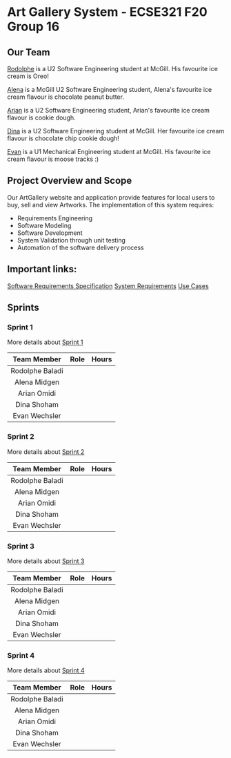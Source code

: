 # Art Gallery System - ECSE321 F20 Group 16

## Our Team

[Rodolphe](https://github.com/rodolphebaladi) is a U2 Software Engineering student at McGill. His favourite ice cream is Oreo!

[Alena](https://github.com/alenamidgen) is a McGill U2 Software Engineering student, Alena's favourite ice cream flavour is chocolate peanut butter.

[Arian](https://github.com/ArianOmidi) is a U2 Software Engineering student, Arian's favourite ice cream flavour is cookie dough.

[Dina](https://github.com/dina-shoham) is a U2 Software Engineering student at McGill. Her favourite ice cream flavour is chocolate chip cookie dough!

[Evan](https://github.com/evanwechsler) is a U1 Mechanical Engineering student at McGill. His favourite ice cream flavour is moose tracks :)


## Project Overview and Scope

Our ArtGallery website and application provide features for local users to buy, sell and view Artworks.
The implementation of this system requires:
* Requirements Engineering
* Software Modeling
* Software Development
* System Validation through unit testing
* Automation of the software delivery process

## Important links:
[Software Requirements Specification](https://github.com/McGill-ECSE321-Fall2020/project-group-16/wiki/Software-Requirements-Specification)
     [System Requirements](https://github.com/McGill-ECSE321-Fall2020/project-group-16/wiki/Software-Requirements-Specification#2-requirements)
     [Use Cases](https://github.com/McGill-ECSE321-Fall2020/project-group-16/wiki/Software-Requirements-Specification#3-use-cases-)

## Sprints

### Sprint 1

More details about [Sprint 1](https://github.com/McGill-ECSE321-Fall2020/project-group-16/wiki#sprint-1)

|**Team Member**|**Role**|**Hours**|
|:-------------:|:-------|:-------:|
|Rodolphe Baladi|        |         |
|Alena Midgen   |        |         |
|Arian Omidi    |        |         |
|Dina Shoham    |        |         |
|Evan Wechsler  |        |         |

### Sprint 2

More details about [Sprint 2](https://github.com/McGill-ECSE321-Fall2020/project-group-16/wiki#sprint-2)

|**Team Member**|**Role**|**Hours**|
|:-------------:|:-------|:-------:|
|Rodolphe Baladi|        |         |
|Alena Midgen   |        |         |
|Arian Omidi    |        |         |
|Dina Shoham    |        |         |
|Evan Wechsler  |        |         |

### Sprint 3

More details about [Sprint 3](https://github.com/McGill-ECSE321-Fall2020/project-group-16/wiki#sprint-3)

|**Team Member**|**Role**|**Hours**|
|:-------------:|:-------|:-------:|
|Rodolphe Baladi|        |         |
|Alena Midgen   |        |         |
|Arian Omidi    |        |         |
|Dina Shoham    |        |         |
|Evan Wechsler  |        |         |

### Sprint 4

More details about [Sprint 4](https://github.com/McGill-ECSE321-Fall2020/project-group-16/wiki#sprint-4)

|**Team Member**|**Role**|**Hours**|
|:-------------:|:-------|:-------:|
|Rodolphe Baladi|        |         |
|Alena Midgen   |        |         |
|Arian Omidi    |        |         |
|Dina Shoham    |        |         |
|Evan Wechsler  |        |         |

